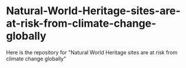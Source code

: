 # Natural-World-Heritage-sites-are-at-risk-from-climate-change-globally
Here is the repository for "Natural World Heritage sites are at risk from climate change globally"
